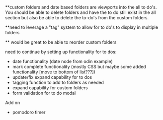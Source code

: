 \*\*custom folders and date based folders are viewports into the all to do's. You should be able to delete folders and have the to do still exist in the all section but also be able to delete the to-do's from the custom folders.

\*\*need to leverage a "tag" system to allow for to do's to display in multiple folders

\*\* would be great to be able to reorder custom folders

need to continue by setting up functionality for to dos:

- date functionality (date node from odin example)
- mark complete functionality (mostly CSS but maybe some added functionality [move to bottom of list???])
- update/fix expand capability for to dos
- tagging function to add to folders as needed
- expand capability for custom folders
- form validation for to do modal

Add on

- pomodoro timer
